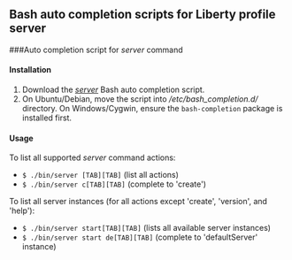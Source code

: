 ## Bash auto completion scripts for Liberty profile server

###Auto completion script for *server* command

#### Installation

1. Download the *[server](https://raw.github.com/WASdev/util.bash.completion/master/server)* Bash auto completion script.
2. On Ubuntu/Debian, move the script into */etc/bash_completion.d/* directory. On Windows/Cygwin, ensure the `bash-completion` package is installed first.


#### Usage

To list all supported *server* command actions:
* `$ ./bin/server [TAB][TAB]` (list all actions)
* `$ ./bin/server c[TAB][TAB]` (complete to 'create')
 
 
To list all server instances (for all actions except 'create', 'version', and 'help'):
* `$ ./bin/server start[TAB][TAB]` (lists all available server instances)
* `$ ./bin/server start de[TAB][TAB]` (complete to 'defaultServer' instance)
 
